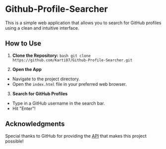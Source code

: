# Github-Profile-Searcher
This is a simple web application that allows you to search for GitHub profiles using a clean and intuitive interface.

## How to Use
1. **Clone the Repository:**
   ```bash git clone https://github.com/Karti07/Github-Profile-Searcher.git```

2. **Open the App**
  - Navigate to the project directory.
  - Open the `index.html` file in your preferred web browser.

3. **Search for GitHub Profiles**
  - Type in a GitHub username in the search bar.
  - Hit "Enter"!

## Acknowledgments
Special thanks to GitHub for providing the [API](https://api.github.com/users/) that makes this project possible!

